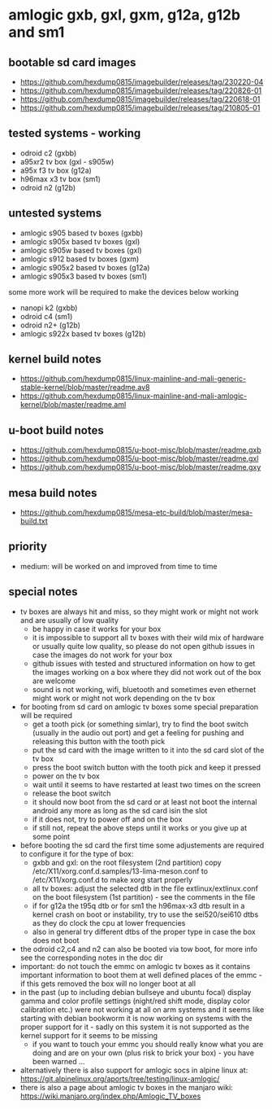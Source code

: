 # amlogic gxb, gxl, gxm, g12a, g12b and sm1

## bootable sd card images

- https://github.com/hexdump0815/imagebuilder/releases/tag/230220-04
- https://github.com/hexdump0815/imagebuilder/releases/tag/220826-01
- https://github.com/hexdump0815/imagebuilder/releases/tag/220618-01
- https://github.com/hexdump0815/imagebuilder/releases/tag/210805-01

## tested systems - working

- odroid c2 (gxbb)
- a95xr2 tv box (gxl - s905w)
- a95x f3 tv box (g12a)
- h96max x3 tv box (sm1)
- odroid n2 (g12b)

## untested systems

- amlogic s905 based tv boxes (gxbb)
- amlogic s905x based tv boxes (gxl)
- amlogic s905w based tv boxes (gxl)
- amlogic s912 based tv boxes (gxm)
- amlogic s905x2 based tv boxes (g12a)
- amlogic s905x3 based tv boxes (sm1)

some more work will be required to make the devices below working

- nanopi k2 (gxbb)
- odroid c4 (sm1)
- odroid n2+ (g12b)
- amlogic s922x based tv boxes (g12b)

## kernel build notes

- https://github.com/hexdump0815/linux-mainline-and-mali-generic-stable-kernel/blob/master/readme.av8
- https://github.com/hexdump0815/linux-mainline-and-mali-amlogic-kernel/blob/master/readme.aml

## u-boot build notes

- https://github.com/hexdump0815/u-boot-misc/blob/master/readme.gxb
- https://github.com/hexdump0815/u-boot-misc/blob/master/readme.gxl
- https://github.com/hexdump0815/u-boot-misc/blob/master/readme.gxy

## mesa build notes

- https://github.com/hexdump0815/mesa-etc-build/blob/master/mesa-build.txt

## priority

- medium: will be worked on and improved from time to time

## special notes

- tv boxes are always hit and miss, so they might work or might not work and are usually of low quality
  - be happy in case it works for your box
  - it is impossible to support all tv boxes with their wild mix of hardware or usually quite low quality, so please do not open github issues in case the images do not work for your box
  - github issues with tested and structured information on how to get the images working on a box where they did not work out of the box are welcome
  - sound is not working, wifi, bluetooth and sometimes even ethernet might work or might not work depending on the tv box
- for booting from sd card on amlogic tv boxes some special preparation will be required
  - get a tooth pick (or something simlar), try to find the boot switch (usually in the audio out port) and get a feeling for pushing and releasing this button with the tooth pick
  - put the sd card with the image written to it into the sd card slot of the tv box
  - press the boot switch button with the tooth pick and keep it pressed
  - power on the tv box
  - wait until it seems to have restarted at least two times on the screen
  - release the boot switch
  - it should now boot from the sd card or at least not boot the internal android any more as long as the sd card isin the slot
  - if it does not, try to power off and on the box
  - if still not, repeat the above steps until it works or you give up at some point
- before booting the sd card the first time some adjustements are required to configure it for the type of box:
  - gxbb and gxl: on the root filesystem (2nd partition) copy /etc/X11/xorg.conf.d.samples/13-lima-meson.conf to /etc/X11/xorg.conf.d to make xorg start properly
  - all tv boxes: adjust the selected dtb in the file extlinux/extlinux.conf on the boot filesystem (1st partition) - see the comments in the file
  - if for g12a the t95q dtb or for sm1 the h96max-x3 dtb result in a kernel crash on boot or instability, try to use the sei520/sei610 dtbs as they do clock the cpu at lower frequencies
  - also in general try different dtbs of the proper type in case the box does not boot
- the odroid c2,c4 and n2 can also be booted via tow boot, for more info see the corresponding notes in the doc dir
- important: do not touch the emmc on amlogic tv boxes as it contains important information to boot them at well defined places of the emmc - if this gets removed the box will no longer boot at all
- in the past (up to including debian bullseye and ubuntu focal) display gamma and color profile settings (night/red shift mode, display color calibration etc.) were not working at all on arm systems and it seems like starting with debian bookworm it is now working on systems with the proper support for it - sadly on this system it is not supported as the kernel support for it seems to be missing
  - if you want to touch your emmc you should really know what you are doing and are on your own (plus risk to brick your box) - you have been warned ...
- alternatively there is also support for amlogic socs in alpine linux at: https://git.alpinelinux.org/aports/tree/testing/linux-amlogic/
- there is also a page about amlogic tv boxes in the manjaro wiki: https://wiki.manjaro.org/index.php/Amlogic_TV_boxes
